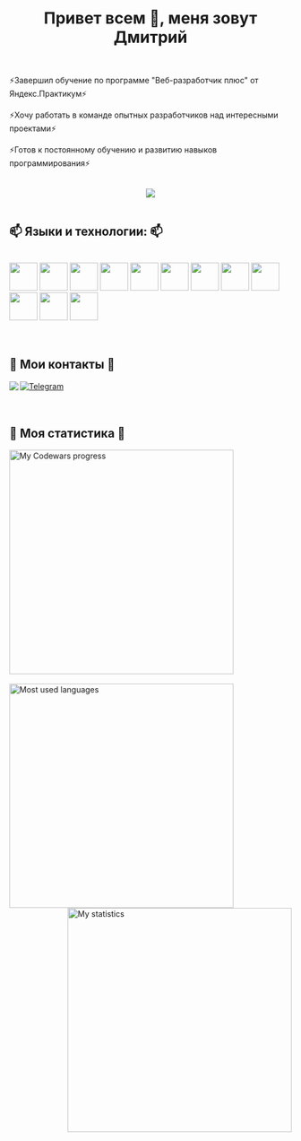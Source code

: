 <h1 align="center"> Привет всем 👋, меня зовут Дмитрий</h1></br>
<p align="left">⚡Завершил обучение по программе "Веб-разработчик плюс" от Яндекс.Практикум⚡</p>
<p align="left">⚡Хочу работать в команде опытных разработчиков над интересными проектами⚡</p>
<p align="left">⚡Готов к постоянному обучению и развитию навыков программирования⚡</p></br>
<div align="center">
  <img src="https://readme-typing-svg.demolab.com?font=Fira+Code&size=30&pause=1000&center=true&width=700&height=70&lines=IF+IT+WORKS%2C+DON'T+TOUCH+IT">
</div></br>
<h2 align="left">📫 Языки и технологии: 📫</h2></br>
<div align="left">
  <img src="https://cdn.jsdelivr.net/gh/devicons/devicon/icons/html5/html5-plain-wordmark.svg" wigth="50" height="50"/>
  <img src="https://cdn.jsdelivr.net/gh/devicons/devicon/icons/css3/css3-plain-wordmark.svg" wigth="50" height="50"/>
  <img src="https://cdn.jsdelivr.net/gh/devicons/devicon/icons/javascript/javascript-plain.svg" wigth="50" height="50"/>
  <img src="https://cdn.jsdelivr.net/gh/devicons/devicon/icons/typescript/typescript-original.svg" wigth="50" height="50"/>
  <img src="https://cdn.jsdelivr.net/gh/devicons/devicon/icons/figma/figma-original.svg" wigth="50" height="50"/>
  <img src="https://cdn.jsdelivr.net/gh/devicons/devicon/icons/git/git-plain.svg" wigth="50" height="50"/>
  <img src="https://cdn.jsdelivr.net/gh/devicons/devicon/icons/react/react-original-wordmark.svg" wigth="50" height="50"/>
  <img src="https://cdn.jsdelivr.net/gh/devicons/devicon/icons/webpack/webpack-original.svg" wigth="50" height="50"/>
  <img src="https://cdn.jsdelivr.net/gh/devicons/devicon/icons/redux/redux-original.svg" wigth="50" height="50"/> 
  <img src="https://cdn.jsdelivr.net/gh/devicons/devicon/icons/nodejs/nodejs-original-wordmark.svg" wigth="50" height="50"/> 
  <img src="https://cdn.jsdelivr.net/gh/devicons/devicon/icons/vscode/vscode-original-wordmark.svg" wigth="50" height="50"/> 
  <img src="https://cdn.jsdelivr.net/gh/devicons/devicon/icons/npm/npm-original-wordmark.svg" wigth="50" height="50"/>
<!--   <img src="https://cdn.jsdelivr.net/gh/devicons/devicon/icons/jest/jest-plain.svg" wigth="50" height="50"/> 
  <img src="https://api.iconify.design/vscode-icons:file-type-cypress.svg?color=%23888888" wigth="50" height="50"/>   -->
</div></br></br>
<section>
  <h2 align="left">🔭 Мои контакты 🔭</h2>
  <div align="left">
    <a href="mailto:lupus585.df@gmail.com">
      <img align="left" src="https://img.shields.io/badge/Gmail-D14836?style=for-the-badge&logo=gmail&logoColor=white">      
    </a>
    <a href="https://t.me/Dmitriy_Ferafontov">
      <img align="center" src="https://img.shields.io/badge/Telegram-2CA5E0?style=for-the-badge&logo=telegram&logoColor=white" alt="Telegram">
    </a>
  </div>
</section></br></br>
<h2>💬 Моя статистика 💬</h2>
 <div>
    <img align="center" src="https://www.codewars.com/users/XJarJarBinksX/badges/large?theme=dark" width="400" alt="My Codewars progress">
  </div></br>
<section>
  <div>
    <img align="left" src="http://github-profile-summary-cards.vercel.app/api/cards/repos-per-language?username=DmitriyFFF&theme=github" width="400" alt="Most used languages">
  </div>  
  <div>
    <img align="right" src="http://github-profile-summary-cards.vercel.app/api/cards/stats?username=DmitriyFFF&theme=github" width="400" alt="My statistics">
  </div>  
</section>





  



<!--
**DmitriyFFF/DmitriyFFF** is a ✨ _special_ ✨ repository because its `README.md` (this file) appears on your GitHub profile.

Here are some ideas to get you started:

- 🔭 I’m currently working on ...
- 🌱 I’m currently learning ...
- 👯 I’m looking to collaborate on ...
- 🤔 I’m looking for help with ...
- 💬 Ask me about ...
- 📫 How to reach me: ...
- 😄 Pronouns: ...
- ⚡ Fun fact: ...
-->
